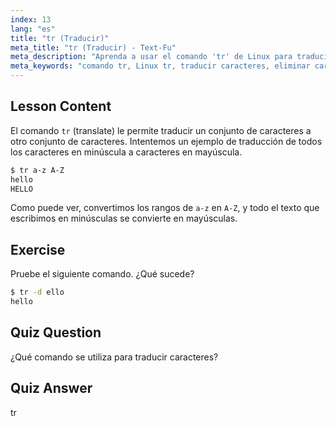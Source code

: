 ```yaml
---
index: 13
lang: "es"
title: "tr (Traducir)"
meta_title: "tr (Traducir) - Text-Fu"
meta_description: "Aprenda a usar el comando 'tr' de Linux para traducir y eliminar caracteres. Comprenda la traducción de caracteres con ejemplos y ejercicios. ¡Comience su viaje en Linux!"
meta_keywords: "comando tr, Linux tr, traducir caracteres, eliminar caracteres, tutorial de Linux, Linux para principiantes, guía de Linux"
---
```


## Lesson Content

El comando `tr` (translate) le permite traducir un conjunto de caracteres a otro conjunto de caracteres. Intentemos un ejemplo de traducción de todos los caracteres en minúscula a caracteres en mayúscula.

```bash
$ tr a-z A-Z
hello
HELLO
```

Como puede ver, convertimos los rangos de `a-z` en `A-Z`, y todo el texto que escribimos en minúsculas se convierte en mayúsculas.

## Exercise

Pruebe el siguiente comando. ¿Qué sucede?

```bash
$ tr -d ello
hello
```

## Quiz Question

¿Qué comando se utiliza para traducir caracteres?

## Quiz Answer

tr
